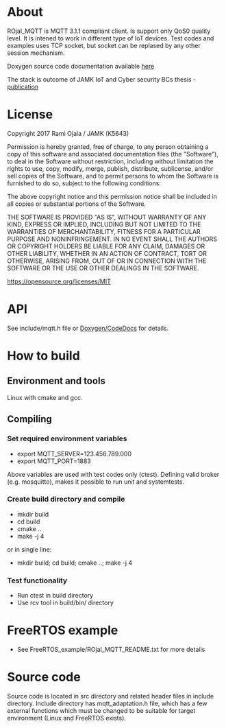 # About
ROjal_MQTT is MQTT 3.1.1 compliant client. Is support only QoS0 quality level.
It is intened to work in different type of IoT devices. Test codes and examples
uses TCP socket, but socket can be replased by any other session mechanism.

Doxygen source code documentation available [here](https://codedocs.xyz/rojala/ROjal_MQTT_Client/index.html)

The stack is outcome of JAMK IoT and Cyber security BCs thesis - [publication](https://www.theseus.fi/discover?scope=%2F&query=&submit=&filtertype_0=author&filter_relational_operator_0=equals&filter_0=Ojala%2C+Rami&rpp=10)

# License
Copyright 2017 Rami Ojala / JAMK (K5643)

Permission is hereby granted, free of charge, to any person obtaining a copy of
this software and associated documentation files (the "Software"), to deal in the
Software without restriction, including without limitation the rights to use, copy,
modify, merge, publish, distribute, sublicense, and/or sell copies of the Software,
and to permit persons to whom the Software is furnished to do so, subject to the
following conditions:

The above copyright notice and this permission notice shall be included
in all copies or substantial portions of the Software.

THE SOFTWARE IS PROVIDED "AS IS", WITHOUT WARRANTY OF ANY KIND, EXPRESS OR IMPLIED,
INCLUDING BUT NOT LIMITED TO THE WARRANTIES OF MERCHANTABILITY, FITNESS FOR A
PARTICULAR PURPOSE AND NONINFRINGEMENT. IN NO EVENT SHALL THE AUTHORS OR COPYRIGHT
HOLDERS BE LIABLE FOR ANY CLAIM, DAMAGES OR OTHER LIABILITY, WHETHER IN AN ACTION
OF CONTRACT, TORT OR OTHERWISE, ARISING FROM, OUT OF OR IN CONNECTION WITH THE
SOFTWARE OR THE USE OR OTHER DEALINGS IN THE SOFTWARE.

https://opensource.org/licenses/MIT

# API
See include/mqtt.h file or [Doxygen/CodeDocs](https://codedocs.xyz/rojala/ROjal_MQTT_Client/files.html) for details.

# How to build
## Environment and tools
Linux with cmake and gcc.

## Compiling
### Set required environment variables
* export MQTT_SERVER=123.456.789.000
* export MQTT_PORT=1883

Above variables are used with test codes only (ctest). Defining valid broker (e.g. mosquitto),
makes it possible to run unit and systemtests.

### Create build directory and compile
* mkdir build
* cd build
* cmake ..
* make -j 4

or in single line:
* mkdir build; cd build; cmake ..; make -j 4

### Test functionality
* Run ctest in build directory
* Use rcv tool in build/bin/ directory

# FreeRTOS example
* See FreeRTOS_example/ROjal_MQTT_README.txt for more details

# Source code
Source code is located in src directory and related header files in include directory.
Include directory has mqtt_adaptation.h file, which has a few external functions which
must be changed to be suitable for target environment (Linux and FreeRTOS exists).
